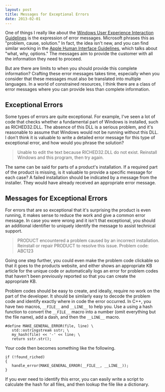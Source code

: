 ```yaml
---
layout: post
title: Messages for Exceptional Errors
date: 2013-02-01
---
```


One of things I really like about the [Windows User Experience Interaction Guidelines](http://msdn.microsoft.com/en-us/library/windows/desktop/aa511258.aspx) is the expression of error messages. Microsoft phrases this as "problem, cause, solution." In fact, the idea isn't new, and you can find similar working in the [Apple Human Interface Guidelines](https://developer.apple.com/library/mac/#documentation/UserExperience/Conceptual/AppleHIGuidelines/Intro/Intro.html), which talks about "what, why, options." The messages aim to provide the customer with all the information they need to proceed.

But are there are limits to when you should provide this complete information? Crafting these error messages takes time, especially when you consider that these messages must also be translated into multiple languages. In a world of constrained resources, I think there are a class of error messages where you can provide less than complete information.

## Exceptional Errors

Some types of errors are quite exceptional. For example, I've seen a lot of code that checks whether a fundamental part of Windows is installed, such as RICHED32.DLL. The absence of this DLL is a serious problem, and it's reasonable to assume that Windows would not be running without this DLL. I don't think it is valuable to write a detailed error message for this type of exceptional error, and how would you phrase the solution?

> Unable to edit the text because RICHED32.DLL do not exist. Reinstall Windows and this program, then try again.

The same can be said for parts of a product's installation. If a required part of the product is missing, is it valuable to provide a specific message for each case? A failed installation should be indicated by a message from the installer. They would have already received an appropriate error message.

## Messages for Exceptional Errors

For errors that are so exceptional that it's surprising the product is even running, it makes sense to reduce the work and give a common error message. In case you were wrong and it isn't that exceptional, you should an additional identifier to uniquely identify the message to assist technical support.

> PRODUCT encountered a problem caused by an incorrect installation. Reinstall or repair PRODUCT to resolve this issue. Problem code: ABC123

Going one step further, you could even make the problem code clickable so that it goes to the products website, and either shows an appropriate KB article for the unique code or automatically logs an error for problem codes that haven't been previously reported so that you can create the appropriate KB.

Problem codes should be easy to create, and ideally, require no work on the part of the developer. It should be similarly easy to decode the problem code and identify exactly where in code the error occurred. In C++, you have two macros, `__FILE__` and `__LINE__` to help you. Use a using a hash function to convert the `__FILE__` macro into a number (omit everything but the file name), add a dash, and then the `__LINE__` macro.

```
#define MAKE_GENERAL_ERROR(file, line) \
   std::ostringstream sstr; \
   my_hash(file) << '-' << line; \
   return sstr.str();
 ```

Your code then becomes something like the following.

```
if (!found_riched)
{
   handle_error(MAKE_GENERAL_ERROR(__FILE__, __LINE__));
}
```

If you ever need to identify this error, you can easily write a script to calculate the hash for all files, and then lookup the file like a dictionary.